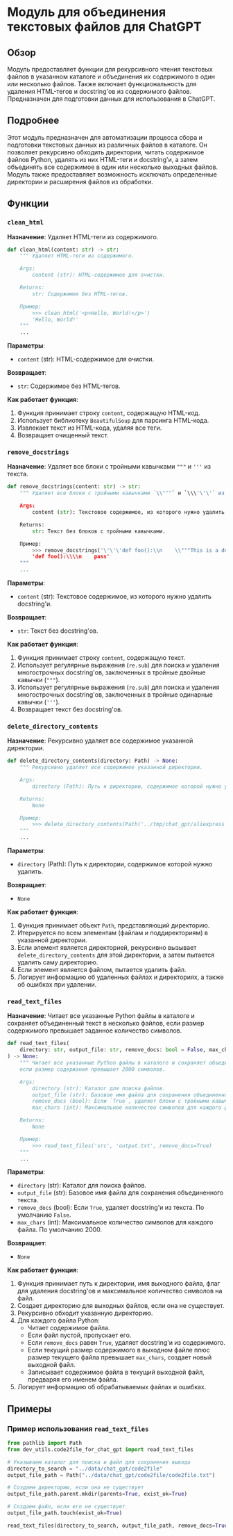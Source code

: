# Модуль для объединения текстовых файлов для ChatGPT

## Обзор

Модуль предоставляет функции для рекурсивного чтения текстовых файлов в указанном каталоге и объединения их содержимого в один или несколько файлов. Также включает функциональность для удаления HTML-тегов и docstring'ов из содержимого файлов. Предназначен для подготовки данных для использования в ChatGPT.

## Подробнее

Этот модуль предназначен для автоматизации процесса сбора и подготовки текстовых данных из различных файлов в каталоге. Он позволяет рекурсивно обходить директории, читать содержимое файлов Python, удалять из них HTML-теги и docstring'и, а затем объединять все содержимое в один или несколько выходных файлов. Модуль также предоставляет возможность исключать определенные директории и расширения файлов из обработки.

## Функции

### `clean_html`

**Назначение**: Удаляет HTML-теги из содержимого.

```python
def clean_html(content: str) -> str:
    """ Удаляет HTML-теги из содержимого.

    Args:
        content (str): HTML-содержимое для очистки.

    Returns:
        str: Содержимое без HTML-тегов.

    Пример:
        >>> clean_html('<p>Hello, World!</p>')
        'Hello, World!'
    """
    ...
```

**Параметры**:
- `content` (str): HTML-содержимое для очистки.

**Возвращает**:
- `str`: Содержимое без HTML-тегов.

**Как работает функция**:
1.  Функция принимает строку `content`, содержащую HTML-код.
2.  Использует библиотеку `BeautifulSoup` для парсинга HTML-кода.
3.  Извлекает текст из HTML-кода, удаляя все теги.
4.  Возвращает очищенный текст.

### `remove_docstrings`

**Назначение**: Удаляет все блоки с тройными кавычками `"""` и `'''` из текста.

```python
def remove_docstrings(content: str) -> str:
    """ Удаляет все блоки с тройными кавычками `\\"""` и `\\\'\'\'` из текста.

    Args:
        content (str): Текстовое содержимое, из которого нужно удалить блоки с тройными кавычками.

    Returns:
        str: Текст без блоков с тройными кавычками.

    Пример:
        >>> remove_docstrings('\'\'\'def foo():\\n    \\"""This is a docstring\\"""\\\\n    pass\'\'\')
        'def foo():\\\\n    pass'
    """
    ...
```

**Параметры**:
- `content` (str): Текстовое содержимое, из которого нужно удалить docstring'и.

**Возвращает**:
- `str`: Текст без docstring'ов.

**Как работает функция**:
1.  Функция принимает строку `content`, содержащую текст.
2.  Использует регулярные выражения (`re.sub`) для поиска и удаления многострочных docstring'ов, заключенных в тройные двойные кавычки (`"""`).
3.  Использует регулярные выражения (`re.sub`) для поиска и удаления многострочных docstring'ов, заключенных в тройные одинарные кавычки (`'''`).
4.  Возвращает текст без docstring'ов.

### `delete_directory_contents`

**Назначение**: Рекурсивно удаляет все содержимое указанной директории.

```python
def delete_directory_contents(directory: Path) -> None:
    """ Рекурсивно удаляет все содержимое указанной директории.

    Args:
        directory (Path): Путь к директории, содержимое которой нужно удалить.

    Returns:
        None

    Пример:
        >>> delete_directory_contents(Path('../tmp/chat_gpt/aliexpress'))
    """
    ...
```

**Параметры**:
- `directory` (Path): Путь к директории, содержимое которой нужно удалить.

**Возвращает**:
- `None`

**Как работает функция**:
1.  Функция принимает объект `Path`, представляющий директорию.
2.  Итерируется по всем элементам (файлам и поддиректориям) в указанной директории.
3.  Если элемент является директорией, рекурсивно вызывает `delete_directory_contents` для этой директории, а затем пытается удалить саму директорию.
4.  Если элемент является файлом, пытается удалить файл.
5.  Логирует информацию об удаленных файлах и директориях, а также об ошибках при удалении.

### `read_text_files`

**Назначение**: Читает все указанные Python файлы в каталоге и сохраняет объединенный текст в несколько файлов, если размер содержимого превышает заданное количество символов.

```python
def read_text_files(
    directory: str, output_file: str, remove_docs: bool = False, max_chars: int = 2000
) -> None:
    """ Читает все указанные Python файлы в каталоге и сохраняет объединенный текст в несколько файлов,
    если размер содержания превышает 2000 символов.

    Args:
        directory (str): Каталог для поиска файлов.
        output_file (str): Базовое имя файла для сохранения объединенного текста.
        remove_docs (bool): Если `True`, удаляет блоки с тройными кавычками из текста. По умолчанию `False`.
        max_chars (int): Максимальное количество символов для каждого файла. По умолчанию 2000.

    Returns:
        None

    Пример:
        >>> read_text_files('src', 'output.txt', remove_docs=True)
    """
    ...
```

**Параметры**:
- `directory` (str): Каталог для поиска файлов.
- `output_file` (str): Базовое имя файла для сохранения объединенного текста.
- `remove_docs` (bool): Если `True`, удаляет docstring'и из текста. По умолчанию `False`.
- `max_chars` (int): Максимальное количество символов для каждого файла. По умолчанию 2000.

**Возвращает**:
- `None`

**Как работает функция**:
1.  Функция принимает путь к директории, имя выходного файла, флаг для удаления docstring'ов и максимальное количество символов на файл.
2.  Создает директорию для выходных файлов, если она не существует.
3.  Рекурсивно обходит указанную директорию.
4.  Для каждого файла Python:
    - Читает содержимое файла.
    - Если файл пустой, пропускает его.
    - Если `remove_docs` равен `True`, удаляет docstring'и из содержимого.
    - Если текущий размер содержимого в выходном файле плюс размер текущего файла превышает `max_chars`, создает новый выходной файл.
    - Записывает содержимое файла в текущий выходной файл, предваряя его именем файла.
5.  Логирует информацию об обрабатываемых файлах и ошибках.

## Примеры

### Пример использования `read_text_files`

```python
from pathlib import Path
from dev_utils.code2file_for_chat_gpt import read_text_files

# Указываем каталог для поиска и файл для сохранения вывода
directory_to_search = "../data/chat_gpt/code2file"
output_file_path = Path("../data/chat_gpt/code2file/code2file.txt")

# Создаем директорию, если она не существует
output_file_path.parent.mkdir(parents=True, exist_ok=True)

# Создаем файл, если его не существует
output_file_path.touch(exist_ok=True)

read_text_files(directory_to_search, output_file_path, remove_docs=True)